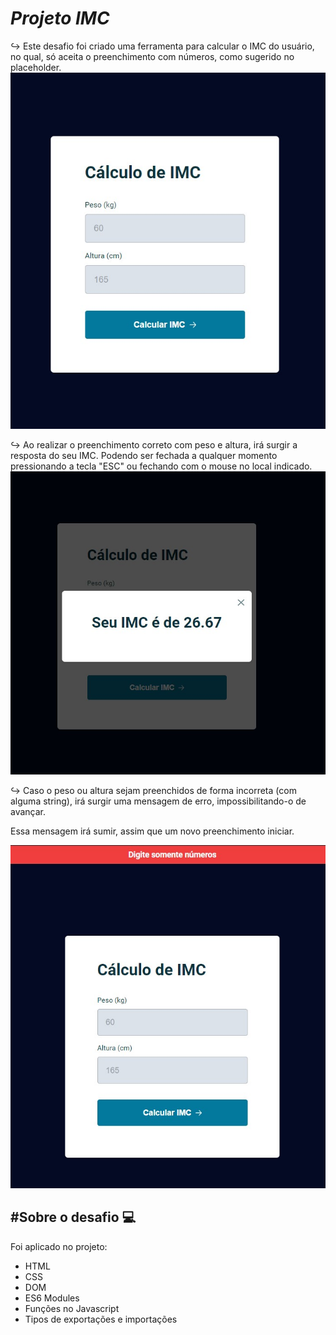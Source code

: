 *<h1>Projeto IMC </h1>*

<p> ↪️ Este desafio foi criado uma ferramenta para calcular o IMC do usuário, no qual, só aceita o preenchimento com números, como sugerido no placeholder.
<img src="./assets/calculoimc.jpg">

↪️ Ao realizar o preenchimento correto com peso e altura, irá surgir a resposta do seu IMC. Podendo ser fechada a qualquer momento pressionando a tecla "ESC" ou fechando com o mouse no local indicado.
<img src="./assets/seuIMC.png.jpg">

↪️ Caso o peso ou altura sejam preenchidos de forma incorreta (com alguma string), irá surgir uma mensagem de erro, impossibilitando-o de avançar.
 
 Essa mensagem irá sumir, assim que um novo preenchimento iniciar. </p>
<img src="./assets/alerterror.jpg">

<h2>#Sobre o desafio 💻</h2>

 Foi aplicado no projeto:

- HTML
- CSS
- DOM
- ES6 Modules
- Funções no Javascript
- Tipos de exportações e importações
</p>